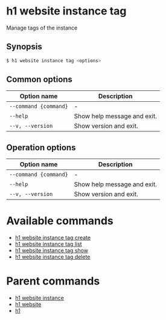 
# h1 website instance tag

Manage tags of the instance

## Synopsis

```bash
$ h1 website instance tag <options>
```

## Common options

| Option name               | Description                 |
| ------------------------- | --------------------------- |
| ```--command {command}``` | -                           |
| ```--help```              | Show help message and exit. |
| ```--v, --version```      | Show version and exit.      |

## Operation options

| Option name               | Description                 |
| ------------------------- | --------------------------- |
| ```--command {command}``` | -                           |
| ```--help```              | Show help message and exit. |
| ```--v, --version```      | Show version and exit.      |

# Available commands

* [h1 website instance tag create](./create/README.md)
* [h1 website instance tag list](./list/README.md)
* [h1 website instance tag show](./show/README.md)
* [h1 website instance tag delete](./delete/README.md)

# Parent commands

* [h1 website instance](./../README.md)
* [h1 website](./../../README.md)
* [h1](./../../../README.md)
